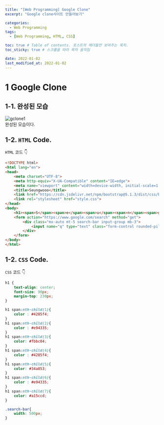 ```yaml
---
title: "[Web Programming] Google Clone"
excerpt: "Google clone사이트 만들어보기"

categories:
  - Web Programming
tags:
  - [Web Programming, HTML, CSS]

toc: true # Table of contents. 포스트의 헤더들만 보여주는 목차.
toc_sticky: true # 스크롤을 따라 목차 움직임

date: 2022-01-02
last_modified_at: 2022-01-02
---
```


# 1 Google Clone
## 1-1. 완성된 모습
![gclone1](https://user-images.githubusercontent.com/91051133/147879723-03fba9c8-96d4-4326-8aff-59396296e630.PNG)  
완성된 모습이다.  

## 1-2. `HTML` Code.
`HTML` 코드 👇
```html
<!DOCTYPE html>
<html lang="en">
<head>
    <meta charset="UTF-8">
    <meta http-equiv="X-UA-Compatible" content="IE=edge">
    <meta name="viewport" content="width=device-width, initial-scale=1.0">
    <title>Seungwooo</title>
    <link href="https://cdn.jsdelivr.net/npm/bootstrap@5.1.3/dist/css/bootstrap.min.css" rel="stylesheet" integrity="sha384-1BmE4kWBq78iYhFldvKuhfTAU6auU8tT94WrHftjDbrCEXSU1oBoqyl2QvZ6jIW3" crossorigin="anonymous">
    <link rel="stylesheet" href="style.css">
</head>
<body>
    <h1><span>S</span><span>e</span><span>u</span><span>n</span><span>g</span><span>w</span><span>oo</span></h1>
    <form action="https://www.google.com/search" method="get">
        <div class="mx-auto mt-5 search-bar input-group mb-3">
            <input name="q" type="text" class="form-control rounded-pill" placeholder="Seungwoo에게 검색 또는 URL 입력" aria-label="Recipient's username" aria-describedby="button-addon2">
        </div>
    </form>
</body>
</html>
```  

## 1-2. `CSS` Code.
`CSS` 코드 👇
```css
h1 {
    text-align: center;
    font-size: 90px;
    margin-top: 230px;
}

h1 span:nth-child(1){
    color : #4285f4;
}
h1 span:nth-child(2){
    color : #e94335;
}
h1 span:nth-child(3){
    color: #fbbc04;
}
h1 span:nth-child(4){
    color : #4285f4;
}
h1 span:nth-child(5){
    color: #34a853;
}
h1 span:nth-child(6){
    color : #e94335;
}
h1 span:nth-child(7){
    color: #a15ccd;
}

.search-bar{
    width: 500px;
}
```

